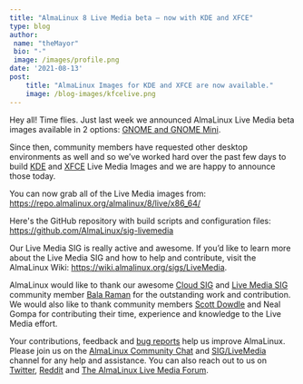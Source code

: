 ```yaml
---
title: "AlmaLinux 8 Live Media beta – now with KDE and XFCE"
type: blog
author: 
 name: "theMayor"
 bio: "-"
 image: /images/profile.png
date: '2021-08-13'
post:
    title: "AlmaLinux Images for KDE and XFCE are now available."
    image: /blog-images/kfcelive.png
---
```


Hey all! Time flies. Just last week we announced AlmaLinux Live Media beta images available in 2 options: [GNOME and GNOME Mini](/blog/announcing-almalinux-live-media-beta/).

Since then, community members have requested other desktop environments as well and so we’ve worked hard over the past few days to build [KDE](https://kde.org/) and [XFCE](https://www.xfce.org/) Live Media Images and we are happy to announce those today.

You can now grab all of the Live Media images from: https://repo.almalinux.org/almalinux/8/live/x86_64/

Here's the GitHub repository with build scripts and configuration files: https://github.com/AlmaLinux/sig-livemedia

Our Live Media SIG is really active and awesome. If you’d like to learn more about the Live Media SIG and how to help and contribute, visit the AlmaLinux Wiki: https://wiki.almalinux.org/sigs/LiveMedia.

AlmaLinux would like to thank our awesome [Cloud SIG](https://wiki.almalinux.org/sigs/Cloud.html) and [Live Media SIG](https://wiki.almalinux.org/sigs/LiveMedia.html) community member [Bala Raman](https://github.com/srbala) for the outstanding work and contribution. We would also like to thank community members [Scott Dowdle](https://fedoraproject.org/wiki/User:Dowdle) and Neal Gompa for contributing their time, experience and knowledge to the Live Media effort.

Your contributions, feedback and [bug reports](https://bugs.almalinux.org/) help us improve AlmaLinux. Please join us on the [AlmaLinux Community Chat](https://chat.almalinux.org/) and [SIG/LiveMedia](https://chat.almalinux.org/almalinux/channels/siglivemedia) channel for any help and assistance. You can also reach out to us on [Twitter](https://twitter.com/almalinux), [Reddit](https://reddit.com/r/almalinux) and [The AlmaLinux Live Media Forum](https://almalinux.discourse.group/c/sigs/live-media/26).